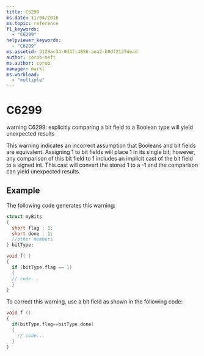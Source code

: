 ```yaml
---
title: C6299
ms.date: 11/04/2016
ms.topic: reference
f1_keywords:
  - "C6299"
helpviewer_keywords:
  - "C6299"
ms.assetid: 5129ac34-0d4f-4056-aea2-b0df2127dead
author: corob-msft
ms.author: corob
manager: markl
ms.workload:
  - "multiple"
---
```

# C6299
warning C6299: explicitly comparing a bit field to a Boolean type will yield unexpected results

 This warning indicates an incorrect assumption that Booleans and bit fields are equivalent. Assigning 1 to bit fields will place 1 in its single bit; however, any comparison of this bit field to 1 includes an implicit cast of the bit field to a signed int. This cast will convert the stored 1 to a -1 and the comparison can yield unexpected results.

## Example
 The following code generates this warning:

```cpp
struct myBits
{
  short flag : 1;
  short done : 1;
  //other members
} bitType;

void f( )
{
  if (bitType.flag == 1)
  {
  // code...
  }
}
```

 To correct this warning, use a bit field as shown in the following code:

```cpp
void f ()
{
  if(bitType.flag==bitType.done)
  {
    // code...
  }
}
```
